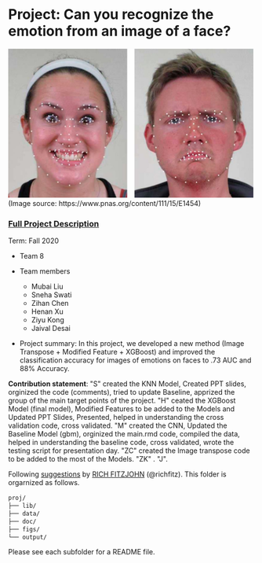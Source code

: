 # Project: Can you recognize the emotion from an image of a face? 
<img src="figs/CE.jpg" alt="Compound Emotions" width="500"/>
(Image source: https://www.pnas.org/content/111/15/E1454)

### [Full Project Description](doc/project3_desc.md)

Term: Fall 2020

+ Team 8
+ Team members
	+ Mubai Liu
	+ Sneha Swati
	+ Zihan Chen
	+ Henan Xu
	+ Ziyu Kong
	+ Jaival Desai

+ Project summary: In this project, we developed a new method (Image Transpose + Modified Feature + XGBoost) and improved the classification accuracy for images of emotions on faces to .73 AUC and 88% Accuracy. 

	
**Contribution statement**: "S" created the KNN Model, Created PPT slides, orginized the code (comments), tried to update Baseline, apprized the group of the main target points of the project. "H" ceated the XGBoost Model (final model), Modified Features to be added to the Models and Updated PPT Slides, Presented, helped in understanding the cross validation code, cross validated. "M" created the CNN, Updated the Baseline Model (gbm), orginized the main.rmd code, compiled the data, helped in understanding the baseline code, cross validated, wrote the testing script for presentation day. "ZC" created the Image transpose code to be added to the most of the Models. "ZK" . "J". 

Following [suggestions](http://nicercode.github.io/blog/2013-04-05-projects/) by [RICH FITZJOHN](http://nicercode.github.io/about/#Team) (@richfitz). This folder is orgarnized as follows.

```
proj/
├── lib/
├── data/
├── doc/
├── figs/
└── output/
```

Please see each subfolder for a README file.
